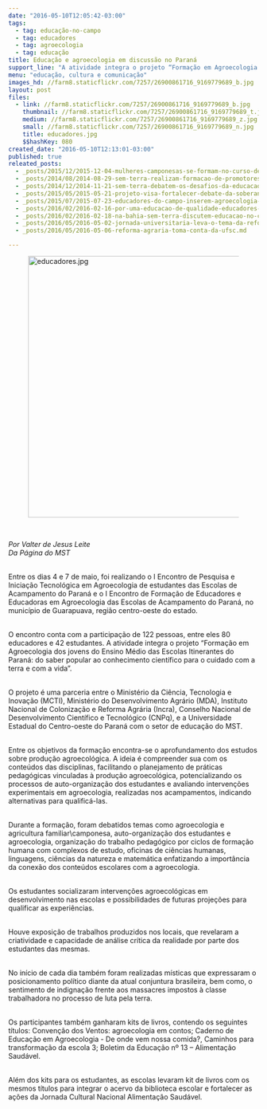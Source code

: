```yaml
---
date: "2016-05-10T12:05:42-03:00"
tags:
  - tag: educação-no-campo
  - tag: educadores
  - tag: agroecologia
  - tag: educação
title: Educação e agroecologia em discussão no Paraná
support_line: "A atividade integra o projeto “Formação em Agroecologia dos jovens do Ensino Médio das Escolas Itinerantes do Paraná: do saber popular ao conhecimento científico para o cuidado com a terra e com a vida”."
menu: "educação, cultura e comunicação"
images_hd: //farm8.staticflickr.com/7257/26900861716_9169779689_b.jpg
layout: post
files:
  - link: //farm8.staticflickr.com/7257/26900861716_9169779689_b.jpg
    thumbnail: //farm8.staticflickr.com/7257/26900861716_9169779689_t.jpg
    medium: //farm8.staticflickr.com/7257/26900861716_9169779689_z.jpg
    small: //farm8.staticflickr.com/7257/26900861716_9169779689_n.jpg
    title: educadores.jpg
    $$hashKey: 080
created_date: "2016-05-10T12:13:01-03:00"
published: true
releated_posts:
  - _posts/2015/12/2015-12-04-mulheres-camponesas-se-formam-no-curso-de-praticas-em-agroecologia-no-parana.md
  - _posts/2014/08/2014-08-29-sem-terra-realizam-formacao-de-promotores-agroecologicos.md
  - _posts/2014/12/2014-11-21-sem-terra-debatem-os-desafios-da-educacao-do-campo-e-da-agroecologia.md
  - _posts/2015/05/2015-05-21-projeto-visa-fortalecer-debate-da-soberania-alimentar-nas-escolas-dos-assentamentos.md
  - _posts/2015/07/2015-07-23-educadores-do-campo-inserem-agroecologia-nas-turmas-do-eja-e-topa.md
  - _posts/2016/02/2016-02-16-por-uma-educacao-de-qualidade-educadores-apontam-os-desafios-para-o-proximo-periodo-na-bahia.md
  - _posts/2016/02/2016-02-18-na-bahia-sem-terra-discutem-educacao-no-campo-e-agroecologia.md
  - _posts/2016/05/2016-05-02-jornada-universitaria-leva-o-tema-da-reforma-agraria-para-a-academia.md
  - _posts/2016/05/2016-05-06-reforma-agraria-toma-conta-da-ufsc.md

---
```

<figure class="image"><img alt="educadores.jpg" height="525" src="//farm8.staticflickr.com/7257/26900861716_9169779689_b.jpg" width="700" />
<figcaption></figcaption>
</figure>

<p>&nbsp;</p>

<p><em>Por Valter de Jesus Leite&nbsp;<br />
Da P&aacute;gina do MST&nbsp;</em></p>

<p><br />
Entre os dias 4 e 7 de maio, foi realizando o I Encontro de Pesquisa e Inicia&ccedil;&atilde;o Tecnol&oacute;gica em Agroecologia de estudantes das Escolas de Acampamento do Paran&aacute; e o I Encontro de Forma&ccedil;&atilde;o de Educadores e Educadoras em Agroecologia das Escolas de Acampamento do Paran&aacute;, no munic&iacute;pio de Guarapuava, regi&atilde;o centro-oeste do estado.</p>

<p><br />
O encontro conta com a participa&ccedil;&atilde;o de 122 pessoas, entre eles 80 educadores e 42 estudantes. A atividade integra o projeto &ldquo;Forma&ccedil;&atilde;o em Agroecologia dos jovens do Ensino M&eacute;dio das Escolas Itinerantes do Paran&aacute;: do saber popular ao conhecimento cient&iacute;fico para o cuidado com a terra e com a vida&rdquo;.</p>

<p><br />
O projeto &eacute; uma parceria entre o Minist&eacute;rio da Ci&ecirc;ncia, Tecnologia e Inova&ccedil;&atilde;o (MCTI), Minist&eacute;rio do Desenvolvimento Agr&aacute;rio (MDA), Instituto Nacional de Coloniza&ccedil;&atilde;o e Reforma Agr&aacute;ria (Incra), Conselho Nacional de Desenvolvimento Cient&iacute;fico e Tecnol&oacute;gico (CNPq), e a Universidade Estadual do Centro-oeste do Paran&aacute; com o setor de educa&ccedil;&atilde;o do MST.</p>

<p><br />
Entre os objetivos da forma&ccedil;&atilde;o encontra-se o aprofundamento dos estudos sobre produ&ccedil;&atilde;o agroecol&oacute;gica. A ideia &eacute; compreender sua com os conte&uacute;dos das disciplinas, facilitando o planejamento de pr&aacute;ticas pedag&oacute;gicas vinculadas &agrave; produ&ccedil;&atilde;o agroecol&oacute;gica, potencializando os processos de auto-organiza&ccedil;&atilde;o dos estudantes e avaliando interven&ccedil;&otilde;es experimentais em agroecologia, realizadas nos acampamentos, indicando alternativas para qualific&aacute;-las.</p>

<p><br />
Durante a forma&ccedil;&atilde;o, foram debatidos temas como agroecologia e agricultura familiar\camponesa, auto-organiza&ccedil;&atilde;o dos estudantes e agroecologia, organiza&ccedil;&atilde;o do trabalho pedag&oacute;gico por ciclos de forma&ccedil;&atilde;o humana com complexos de estudo, oficinas de ci&ecirc;ncias humanas, linguagens, ci&ecirc;ncias da natureza e matem&aacute;tica enfatizando a import&acirc;ncia da conex&atilde;o dos conte&uacute;dos escolares com a agroecologia.&nbsp;</p>

<p><br />
Os estudantes socializaram interven&ccedil;&otilde;es agroecol&oacute;gicas em desenvolvimento nas escolas e possibilidades de futuras proje&ccedil;&otilde;es para qualificar as experi&ecirc;ncias.</p>

<p><br />
Houve exposi&ccedil;&atilde;o de trabalhos produzidos nos locais, que revelaram a criatividade e capacidade de an&aacute;lise cr&iacute;tica da realidade por parte dos estudantes das mesmas.</p>

<p><br />
No in&iacute;cio de cada dia tamb&eacute;m foram realizadas m&iacute;sticas que expressaram o posicionamento pol&iacute;tico diante da atual conjuntura brasileira, bem como, o sentimento de indigna&ccedil;&atilde;o frente aos massacres impostos &agrave; classe trabalhadora no processo de luta pela terra.</p>

<p><br />
Os participantes tamb&eacute;m ganharam kits de livros, contendo os seguintes t&iacute;tulos: Conven&ccedil;&atilde;o dos Ventos: agroecologia em contos; Caderno de Educa&ccedil;&atilde;o em Agroecologia - De onde vem nossa comida?, Caminhos para transforma&ccedil;&atilde;o da escola 3; Boletim da Educa&ccedil;&atilde;o n&ordm; 13 &ndash; Alimenta&ccedil;&atilde;o Saud&aacute;vel.</p>

<p><br />
Al&eacute;m dos kits para os estudantes, as escolas levaram kit de livros com os mesmos t&iacute;tulos para integrar o acervo da biblioteca escolar e fortalecer as a&ccedil;&otilde;es da Jornada Cultural Nacional Alimenta&ccedil;&atilde;o Saud&aacute;vel.</p>

<p>&nbsp;</p>
